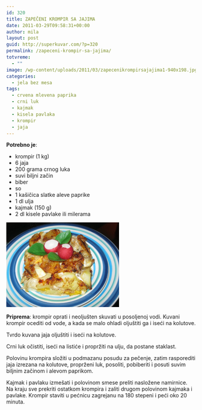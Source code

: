 ```yaml
---
id: 320
title: ZAPEČENI KROMPIR SA JAJIMA
date: 2011-03-29T09:58:31+00:00
author: mila
layout: post
guid: http://superkuvar.com/?p=320
permalink: /zapeceni-krompir-sa-jajima/
totvreme:
  - ""
image: /wp-content/uploads/2011/03/zapecenikrompirsajajima1-940x198.jpg
categories:
  - jela bez mesa
tags:
  - crvena mlevena paprika
  - crni luk
  - kajmak
  - kisela pavlaka
  - krompir
  - jaja
---
```

**Potrebno je**:

  * krompir (1 kg)
  * 6 jaja
  * 200 grama crnog luka
  * suvi biljni začin
  * biber
  * so
  * 1 kašičica slatke aleve paprike
  * 1 dl ulja
  * kajmak (150 g)
  * 2 dl kisele pavlake ili milerama

[<img class="alignnone size-medium wp-image-8904" src="/wp-content/uploads/2011/03/zapecenikrompirsajajima1-1024x768.jpg" alt="zapecenikrompirsajajima" width="300" height="225" />](/wp-content/uploads/2011/03/zapecenikrompirsajajima1.jpg)

**Priprema**: krompir oprati i neoljušten skuvati u posoljenoj vodi. Kuvani krompir ocediti od vode, a kada se malo ohladi oljuštiti ga i iseći na kolutove.

Tvrdo kuvana jaja oljuštiti i iseći na kolutove.

Crni luk očistiti, iseći na listiće i propržiti na ulju, da postane staklast.

Polovinu krompira složiti u podmazanu posudu za pečenje, zatim rasporediti jaja izrezana na kolutove, proprženi luk, posoliti, pobiberiti i posuti suvim biljnim začinom i alevom paprikom.

Kajmak i pavlaku izmešati i polovinom smese preliti nasložene namirnice. Na kraju sve prekriti ostatkom krompira i zaliti drugom polovinom kajmaka i pavlake. Krompir staviti u pećnicu zagrejanu na 180 stepeni i peći oko 20 minuta.